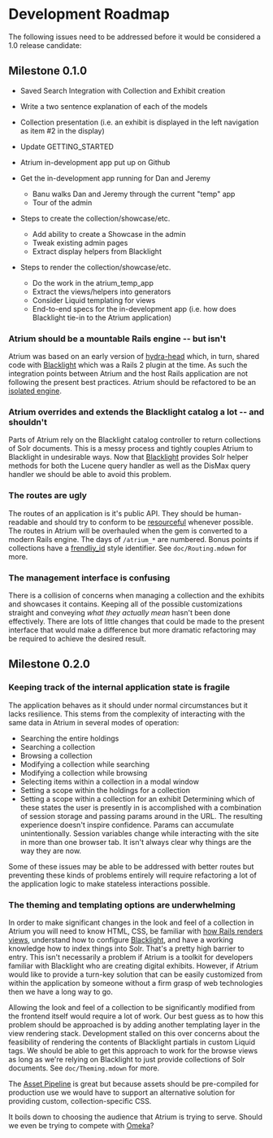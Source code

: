 # Development Roadmap

The following issues need to be addressed before it would be considered a 1.0
release candidate:

## Milestone 0.1.0

* Saved Search Integration with Collection and Exhibit creation
* Write a two sentence explanation of each of the models
* Collection presentation (i.e. an exhibit is displayed in the left navigation
as item #2 in the display)
* Update GETTING_STARTED
* Atrium in-development app put up on Github

* Get the in-development app running for Dan and Jeremy
  * Banu walks Dan and Jeremy through the current "temp" app
  * Tour of the admin

* Steps to create the collection/showcase/etc.
  * Add ability to create a Showcase in the admin
  * Tweak existing admin pages
  * Extract display helpers from Blacklight

* Steps to render the collection/showcase/etc.
  * Do the work in the atrium_temp_app
  * Extract the views/helpers into generators
  * Consider Liquid templating for views
  * End-to-end specs for the in-development app (i.e. how does Blacklight tie-in
  to the Atrium application)


### Atrium should be a mountable Rails engine -- but isn't
Atrium was based on an early version of [hydra-head][1] which, in turn, shared
code with [Blacklight][5] which was a Rails 2 plugin at the time. As such the
integration points between Atrium and the host Rails application are not
following the present best practices. Atrium should be refactored to be an
[isolated engine][2].

### Atrium overrides and extends the Blacklight catalog a lot -- and shouldn't
Parts of Atrium rely on the Blacklight catalog controller to return collections
of Solr documents. This is a messy process and tightly couples Atrium to
Blacklight in undesirable ways. Now that [Blacklight][5] provides Solr helper
methods for both the Lucene query handler as well as the DisMax query handler we
should be able to avoid this problem.

### The routes are ugly
The routes of an application is it's public API. They should be human-readable
and should try to conform to be [resourceful][3] whenever possible. The routes
in Atrium will be overhauled when the gem is converted to a modern Rails engine.
The days of `/atrium_*` are numbered. Bonus points if collections have a
[frendliy_id][4] style identifier. See `doc/Routing.mdown` for more.

### The management interface is confusing
There is a collision of concerns when managing a collection and the exhibits and
showcases it contains. Keeping all of the possible customizations straight and
conveying _what they actually mean_ hasn't been done effectively. There are lots
of little changes that could be made to the present interface that would make a
difference but more dramatic refactoring may be required to achieve the desired
result.

## Milestone 0.2.0

### Keeping track of the internal application state is fragile
The application behaves as it should under normal circumstances but it lacks
resilience. This stems from the complexity of interacting with the same data in
Atrium in several modes of operation:
  - Searching the entire holdings
  - Searching a collection
  - Browsing a collection
  - Modifying a collection while searching
  - Modifying a collection while browsing
  - Selecting items within a collection in a modal window
  - Setting a scope within the holdings for a collection
  - Setting a scope within a collection for an exhibit
Determining which of these states the user is presently in is accomplished with
a combination of session storage and passing params around in the URL. The
resulting experience doesn't inspire confidence. Params can accumulate
unintentionally. Session variables change while interacting with the site in
more than one browser tab. It isn't always clear why things are the way they are
now.

Some of these issues may be able to be addressed with better routes but
preventing these kinds of problems entirely will require refactoring a lot of
the application logic to make stateless interactions possible.

### The theming and templating options are underwhelming
In order to make significant changes in the look and feel of a collection in
Atrium you will need to know HTML, CSS, be familiar with [how Rails renders
views][6], understand how to configure [Blacklight][5], and have a working
knowledge how to index things into Solr. That's a pretty high barrier to entry.
This isn't necessarily a problem if Atrium is a toolkit for developers familiar
with Blacklight who are creating digital exhibits. However, if Atrium would like
to provide a turn-key solution that can be easily customized from within the
application by someone without a firm grasp of web technologies then we have a
long way to go.

Allowing the look and feel of a collection to be significantly modified from the
frontend itself would require a lot of work. Our best guess as to how this
problem should be approached is by adding another templating layer in the view
rendering stack. Development stalled on this over concerns about the feasibility
of rendering the contents of Blacklight partials in custom Liquid tags. We
should be able to get this approach to work for the browse views as long as
we're relying on Blacklight to just provide collections of Solr documents. See
`doc/Theming.mdown` for more.

The [Asset Pipeline][7] is great but because assets should be pre-compiled for
production use we would have to support an alternative solution for providing
custom, collection-specific CSS.

It boils down to choosing the audience that Atrium is trying to serve. Should we
even be trying to compete with [Omeka][8]?

[1]:  https://github.com/projecthydra/hydra-head
[2]:  http://api.rubyonrails.org/classes/Rails/Engine.html#label-Isolated+Engine
[3]:  https://rubygems.org/gems/friendly_id
[4]:  http://guides.rubyonrails.org/routing.html#resources-on-the-web
[5]:  https://github.com/projectblacklight/blacklight
[6]:  http://guides.rubyonrails.org/layouts_and_rendering.html
[7]:  http://guides.rubyonrails.org/asset_pipeline.html
[8]:  http://omeka.org/
